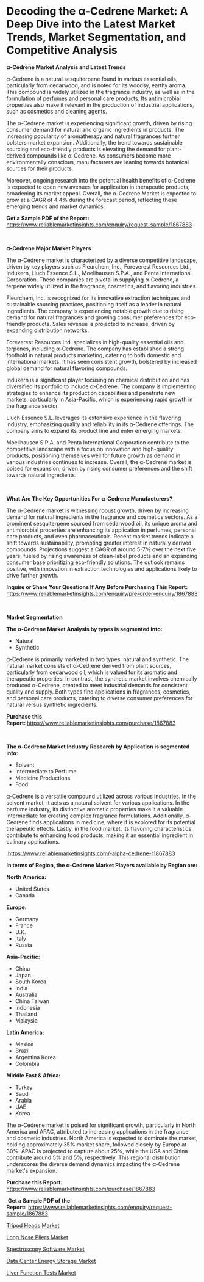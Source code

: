 <p><h1>Decoding the α-Cedrene Market: A Deep Dive into the Latest Market Trends, Market Segmentation, and Competitive Analysis</h1></p><p><strong>α-Cedrene Market Analysis and Latest Trends</strong></p>
<p><p>α-Cedrene is a natural sesquiterpene found in various essential oils, particularly from cedarwood, and is noted for its woodsy, earthy aroma. This compound is widely utilized in the fragrance industry, as well as in the formulation of perfumes and personal care products. Its antimicrobial properties also make it relevant in the production of industrial applications, such as cosmetics and cleaning agents.</p><p>The α-Cedrene market is experiencing significant growth, driven by rising consumer demand for natural and organic ingredients in products. The increasing popularity of aromatherapy and natural fragrances further bolsters market expansion. Additionally, the trend towards sustainable sourcing and eco-friendly products is elevating the demand for plant-derived compounds like α-Cedrene. As consumers become more environmentally conscious, manufacturers are leaning towards botanical sources for their products.</p><p>Moreover, ongoing research into the potential health benefits of α-Cedrene is expected to open new avenues for application in therapeutic products, broadening its market appeal. Overall, the α-Cedrene Market is expected to grow at a CAGR of 4.4% during the forecast period, reflecting these emerging trends and market dynamics.</p></p>
<p><strong>Get a Sample PDF of the Report:&nbsp;</strong> <a href="https://www.reliablemarketinsights.com/enquiry/request-sample/1867883?utm_campaign=1606&utm_medium=2&utm_source=Github&utm_content=ia&utm_term=21102024&utm_id=a-cedrene">https://www.reliablemarketinsights.com/enquiry/request-sample/1867883</a></p>
<p>&nbsp;</p>
<p><strong>α-Cedrene Major Market Players</strong></p>
<p><p>The α-Cedrene market is characterized by a diverse competitive landscape, driven by key players such as Fleurchem, Inc., Foreverest Resources Ltd., Indukern, Lluch Essence S.L., Moellhausen S.P.A., and Penta International Corporation. These companies are pivotal in supplying α-Cedrene, a terpene widely utilized in the fragrance, cosmetics, and flavoring industries.</p><p>Fleurchem, Inc. is recognized for its innovative extraction techniques and sustainable sourcing practices, positioning itself as a leader in natural ingredients. The company is experiencing notable growth due to rising demand for natural fragrances and growing consumer preferences for eco-friendly products. Sales revenue is projected to increase, driven by expanding distribution networks.</p><p>Foreverest Resources Ltd. specializes in high-quality essential oils and terpenes, including α-Cedrene. The company has established a strong foothold in natural products marketing, catering to both domestic and international markets. It has seen consistent growth, bolstered by increased global demand for natural flavoring compounds.</p><p>Indukern is a significant player focusing on chemical distribution and has diversified its portfolio to include α-Cedrene. The company is implementing strategies to enhance its production capabilities and penetrate new markets, particularly in Asia-Pacific, which is experiencing rapid growth in the fragrance sector.</p><p>Lluch Essence S.L. leverages its extensive experience in the flavoring industry, emphasizing quality and reliability in its α-Cedrene offerings. The company aims to expand its product line and enter emerging markets.</p><p>Moellhausen S.P.A. and Penta International Corporation contribute to the competitive landscape with a focus on innovation and high-quality products, positioning themselves well for future growth as demand in various industries continues to increase. Overall, the α-Cedrene market is poised for expansion, driven by rising consumer preferences and the shift towards natural ingredients.</p></p>
<p>&nbsp;</p>
<p><strong>What Are The Key Opportunities For α-Cedrene Manufacturers?</strong></p>
<p><p>The α-Cedrene market is witnessing robust growth, driven by increasing demand for natural ingredients in the fragrance and cosmetics sectors. As a prominent sesquiterpene sourced from cedarwood oil, its unique aroma and antimicrobial properties are enhancing its application in perfumes, personal care products, and even pharmaceuticals. Recent market trends indicate a shift towards sustainability, prompting greater interest in naturally derived compounds. Projections suggest a CAGR of around 5-7% over the next five years, fueled by rising awareness of clean-label products and an expanding consumer base prioritizing eco-friendly solutions. The outlook remains positive, with innovation in extraction technologies and applications likely to drive further growth.</p></p>
<p><strong>Inquire or Share Your Questions If Any Before Purchasing This Report:</strong> <a href="https://www.reliablemarketinsights.com/enquiry/pre-order-enquiry/1867883?utm_campaign=1606&utm_medium=2&utm_source=Github&utm_content=ia&utm_term=21102024&utm_id=a-cedrene">https://www.reliablemarketinsights.com/enquiry/pre-order-enquiry/1867883</a></p>
<p>&nbsp;</p>
<p><strong>Market Segmentation</strong></p>
<p><strong>The α-Cedrene Market Analysis by types is segmented into:</strong></p>
<p><ul><li>Natural</li><li>Synthetic</li></ul></p>
<p><p>α-Cedrene is primarily marketed in two types: natural and synthetic. The natural market consists of α-Cedrene derived from plant sources, particularly from cedarwood oil, which is valued for its aromatic and therapeutic properties. In contrast, the synthetic market involves chemically produced α-Cedrene, created to meet industrial demands for consistent quality and supply. Both types find applications in fragrances, cosmetics, and personal care products, catering to diverse consumer preferences for natural versus synthetic ingredients.</p></p>
<p><strong>Purchase this Report:&nbsp;</strong><a href="https://www.reliablemarketinsights.com/purchase/1867883?utm_campaign=1606&utm_medium=2&utm_source=Github&utm_content=ia&utm_term=21102024&utm_id=a-cedrene">https://www.reliablemarketinsights.com/purchase/1867883</a></p>
<p>&nbsp;</p>
<p><strong>The α-Cedrene Market Industry Research by Application is segmented into:</strong></p>
<p><ul><li>Solvent</li><li>Intermediate to Perfume</li><li>Medicine Productions</li><li>Food</li></ul></p>
<p><p>α-Cedrene is a versatile compound utilized across various industries. In the solvent market, it acts as a natural solvent for various applications. In the perfume industry, its distinctive aromatic properties make it a valuable intermediate for creating complex fragrance formulations. Additionally, α-Cedrene finds applications in medicine, where it is explored for its potential therapeutic effects. Lastly, in the food market, its flavoring characteristics contribute to enhancing food products, making it an essential ingredient in culinary applications.</p></p>
<p><a href="https://www.reliablemarketinsights.com/-alpha-cedrene-r1867883?utm_campaign=1606&utm_medium=2&utm_source=Github&utm_content=ia&utm_term=21102024&utm_id=a-cedrene">&nbsp;https://www.reliablemarketinsights.com/-alpha-cedrene-r1867883</a></p>
<p><strong>In terms of Region, the α-Cedrene Market Players available by Region are:</strong></p>
<p>
    <p> <strong> North America: </strong>
        <ul>
            <li>United States</li>
            <li>Canada</li>
        </ul>
        </p> 
    <p> <strong> Europe: </strong>
        <ul>
            <li>Germany</li>
            <li>France</li>
            <li>U.K.</li>
            <li>Italy</li>
            <li>Russia</li>
        </ul>
        </p> 
    <p> <strong> Asia-Pacific: </strong>
        <ul>
            <li>China</li>
            <li>Japan</li>
            <li>South Korea</li>
            <li>India</li>
            <li>Australia</li>
            <li>China Taiwan</li>
            <li>Indonesia</li>
            <li>Thailand</li>
            <li>Malaysia</li>
        </ul>
        </p> 
    <p> <strong> Latin America: </strong>
        <ul>
            <li>Mexico</li>
            <li>Brazil</li>
            <li>Argentina Korea</li>
            <li>Colombia</li>
        </ul>
        </p> 
    <p> <strong> Middle East & Africa: </strong>
        <ul>
            <li>Turkey</li>
            <li>Saudi</li>
            <li>Arabia</li>
            <li>UAE</li>
            <li>Korea</li>
        </ul>
    </p>
    </p>
<p><p>The α-Cedrene market is poised for significant growth, particularly in North America and APAC, attributed to increasing applications in the fragrance and cosmetic industries. North America is expected to dominate the market, holding approximately 35% market share, followed closely by Europe at 30%. APAC is projected to capture about 25%, while the USA and China contribute around 5% and 5%, respectively. This regional distribution underscores the diverse demand dynamics impacting the α-Cedrene market's expansion.</p></p>
<p><strong>Purchase this Report: </strong><a href="https://www.reliablemarketinsights.com/purchase/1867883?utm_campaign=1606&utm_medium=2&utm_source=Github&utm_content=ia&utm_term=21102024&utm_id=a-cedrene">https://www.reliablemarketinsights.com/purchase/1867883</a></p>
<p>&nbsp;<strong>Get a Sample PDF of the Report:&nbsp;&nbsp;</strong><a href="https://www.reliablemarketinsights.com/enquiry/request-sample/1867883?utm_campaign=1606&utm_medium=2&utm_source=Github&utm_content=ia&utm_term=21102024&utm_id=a-cedrene">https://www.reliablemarketinsights.com/enquiry/request-sample/1867883</a></p>
<p><strong></strong></p>
<p><p><a href="https://issuu.com/reportprime-2/docs/tripod-heads-market-size-2030.pptx_a1c0bf55647c45?utm_campaign=1606&utm_medium=2&utm_source=Github&utm_content=ia&utm_term=21102024&utm_id=a-cedrene">Tripod Heads Market</a></p><p><a href="https://issuu.com/reportprime-2/docs/long-nose-pliers-market-size-2030.p_701320c6857487?utm_campaign=1606&utm_medium=2&utm_source=Github&utm_content=ia&utm_term=21102024&utm_id=a-cedrene">Long Nose Pliers Market</a></p><p><a href="https://www.linkedin.com/pulse/spectroscopy-software-market-refracting-trends-consumer-behaviors-6rzdf?utm_campaign=1606&utm_medium=2&utm_source=Github&utm_content=ia&utm_term=21102024&utm_id=a-cedrene">Spectroscopy Software Market</a></p><p><a href="https://www.linkedin.com/pulse/data-center-energy-storage-market-emerging-trends-future-prospects-gijvc?utm_campaign=1606&utm_medium=2&utm_source=Github&utm_content=ia&utm_term=21102024&utm_id=a-cedrene">Data Center Energy Storage Market</a></p><p><a href="https://www.linkedin.com/pulse/analyzing-global-liver-function-tests-market-growth-prospects-qwdnc?utm_campaign=1606&utm_medium=2&utm_source=Github&utm_content=ia&utm_term=21102024&utm_id=a-cedrene">Liver Function Tests Market</a></p></p>